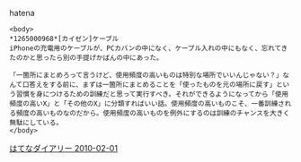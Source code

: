 
hatena

```
<body>
*1265000968*[カイゼン]ケーブル
iPhoneの充電用のケーブルが、PCカバンの中になく、ケーブル入れの中にもなく、忘れてきたのかと思ったら別の手提げかばんの中にあった。

「一箇所にまとめろって言うけど、使用頻度の高いものは特別な場所でいいんじゃない？」なんて口答えをする前に、まずは一箇所にまとめることを「使ったものを元の場所に戻す」という習慣を身につけるための訓練だと思って実行すべき。それができるようになってから「使用頻度の高いX」と「その他のX」に分類すればいい話。使用頻度の高いものこそ、一番訓練される頻度の高いものなのだから。使用頻度の高いものを例外にするのは訓練のチャンスを大きく無駄にしている。
</body>
```


[はてなダイアリー 2010-02-01](https://nishiohirokazu.hatenadiary.org/archive/2010/02/01)